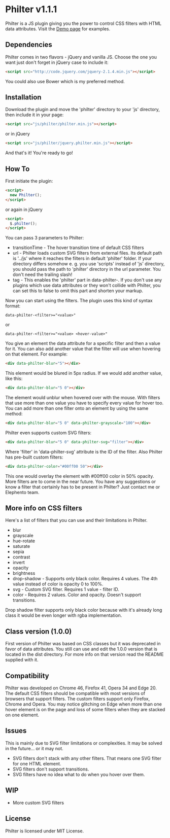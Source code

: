 # Philter v1.1.1
Philter is a JS plugin giving you the power to control CSS filters with HTML data attributes.
Visit the [Demo page](http://specro.github.io/Philter/) for examples.
## Dependencies
Philter comes in two flavors - jQuery and vanilla JS. Choose the one you want just don't forget in jQuery case to include it:
```HTML
<script src="http://code.jquery.com/jquery-2.1.4.min.js"></script>
```
You could also use Bower which is my preferred method.
## Installation
Download the plugin and move the 'philter' directory to your 'js' directory, then include it in your page:
```HTML
<script src="js/philter/philter.min.js"></script>
```
or in jQuery
```HTML
<script src="js/philter/jquery.philter.min.js"></script>
```
And that's it! You're ready to go!
## How To
First initiate the plugin:
```HTML
<script>
  new Philter();
</script>
```
or again in jQuery

```HTML
<script>
  $.philter();
</script>
```
You can pass 3 parameters to Philter:
* transitionTime - The hover transition time of default CSS filters
* url - Philter loads custom SVG filters from external files. Its default path is '../js' where it reaches the filters in default 'philter' folder. If your directory differs somehow e. g. you use 'scripts' instead of 'js' directory, you should pass the path to 'philter' directory in the url parameter. You don't need the trailing slash!
* tag - This enables the 'philter' part in data-philter-<filter>. If you don't use any plugins which use data attributes or they won't collide with Philter, you can set this to false to omit this part and shorten your markup.

Now you can start using the filters. The plugin uses this kind of syntax format:
```
data-philter-<filter>="<value>"
```
or
```
data-philter-<filter>="<value> <hover-value>"
```
You give an element the data attribute for a specific filter and then a value for it. You can also add another value that the filter will use when hovering on that element.
For example:
```HTML
<div data-philter-blur="5"></div>
```
This element would be blured in 5px radius. If we would add another value, like this:
```HTML
<div data-philter-blur="5 0"></div>
```
The element would unblur when hovered over with the mouse.
With filters that use more than one value you have to specify every value for hover too.
You can add more than one filter onto an element by using the same method:
```HTML
<div data-philter-blur="5 0" data-philter-grayscale="100"></div>
```
Philter even supports custom SVG filters:
```HTML
<div data-philter-blur="5 0" data-philter-svg="filter"></div>
```
Where 'filter' in 'data-philter-svg' attribute is the ID of the filter.
Also Philter has pre-built custom filters:
```HTML
<div data-philter-color="#00ff00 50"></div>
```
This one would overlay the element with #00ff00 color in 50% opacity.
More filters are to come in the near future. You have any suggestions or know a filter that certainly has to be present in Philter? Just contact me or Elephento team.
## More info on CSS filters
Here's a list of filters that you can use and their limitations in Philter.
* blur
* grayscale
* hue-rotate
* saturate
* sepia
* contrast
* invert
* opacity
* brightness
* drop-shadow - Supports only black color. Requires 4 values. The 4th value instead of color is opacity 0 to 100%.
* svg - Custom SVG filter. Requires 1 value - filter ID.
* color - Requires 2 values. Color and opacity. Doesn't support transitions.

Drop shadow filter supports only black color because with it's already long class it would be even longer with rgba implementation.
## Class version (1.0.0)
First version of Philter was based on CSS classes but it was deprecated in favor of data attributes. You still can use and edit the 1.0.0 version that is located in the dist directory. For more info on that version read the README supplied with it.
## Compatibility
Philter was developed on Chrome 46, Firefox 41, Opera 34 and Edge 20. The default CSS filters should be compatible with most versions of browsers that support filters. The custom filters support only Firefox, Chrome and Opera.
You may notice glitching on Edge when more than one hover element is on the page and loss of some filters when they are stacked on one element.
## Issues
This is mainly due to SVG filter limitations or complexities. It may be solved in the future... or it may not.
* SVG filters don't stack with any other filters. That means one SVG filter for one HTML element.
* SVG filters don't support transitions.
* SVG filters have no idea what to do when you hover over them.

## WIP
* More custom SVG filters

## License
Philter is licensed under MIT License.
